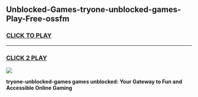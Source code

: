 
## Unblocked-Games-tryone-unblocked-games-Play-Free-ossfm
<h3>
<a href="https://premium76.site?title=tryone-unblocked-games&ref=22A">CLICK TO PLAY</a></h3>
<hr>

<h3>
<a href="https://premium76.site?title=tryone-unblocked-games&ref=22A">CLICK 2 PLAY</a>
  
</h3>

<a href="https://premium76.site?title=tryone-unblocked-games&ref=22A"><img src="https://clearcache.store/games.png"></a>


**tryone-unblocked-games games unblocked: Your Gateway to Fun and Accessible Online Gaming**
